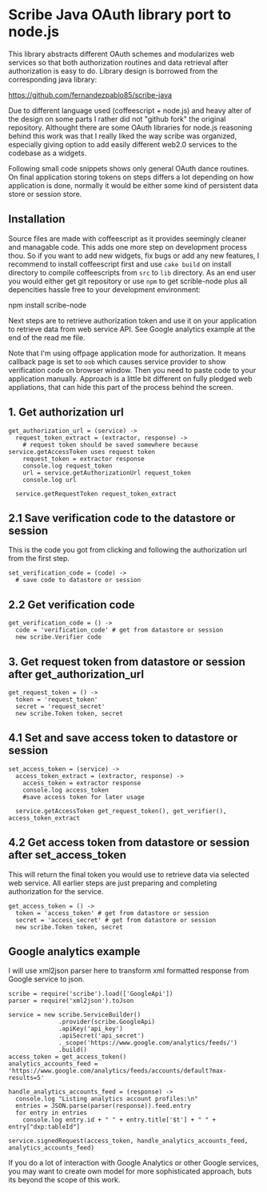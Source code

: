 # Scribe Java OAuth library port to node.js

This library abstracts different OAuth schemes and modularizes web services so that both authorization routines and data retrieval after authorization is easy to do. Library design is borrowed from the corresponding java library:

https://github.com/fernandezpablo85/scribe-java

Due to different language used (coffeescript + node.js) and heavy alter of the design on some parts I rather did not "github fork" the original repository. Althought there are some OAuth libraries for node.js reasoning behind this work was that I really liked the way scribe was organized, especially giving option to add easily different web2.0 services to the codebase as a widgets.

Following small code snippets shows only general OAuth dance routines. On final application storing tokens on steps differs a lot depending on how application is done, normally it would be either some kind of persistent data store or session store.

## Installation

Source files are made with coffeescript as it provides seemingly cleaner and managable code. This adds one more step on development process thou. So if you want to add new widgets, fix bugs or add any new features, I recommend to install coffeescript first and use `cake build` on install directory to compile coffeescripts from `src` to `lib` directory. As an end user you would either get git repository or use `npm` to get scrible-node plus all depencities hassle free to your development environment:

   npm install scribe-node

Next steps are to retrieve authorization token and use it on your application to retrieve data from web service API. See Google analytics example at the end of the read me file.

Note that I'm using offpage application mode for authorization. It means callback page is set to `oob` which causes service provider to show  verification code on browser window. Then you need to paste code to your application manually. Approach is a little bit different on fully pledged web appliations, that can hide this part of the process behind the screen.

## 1. Get authorization url

    get_authorization_url = (service) ->
      request_token_extract = (extractor, response) ->
        # request token should be saved somewhere because service.getAccessToken uses request token
        request_token = extractor response
        console.log request_token
        url = service.getAuthorizationUrl request_token
        console.log url

      service.getRequestToken request_token_extract

## 2.1 Save verification code to the datastore or session

This is the code you got from clicking and following the authorization url from the first step.

    set_verification_code = (code) ->
      # save code to datastore or session

## 2.2 Get verification code

    get_verification_code = () ->
      code = 'verification_code' # get from datastore or session
      new scribe.Verifier code

## 3. Get request token from datastore or session after get_authorization_url

    get_request_token = () ->
      token = 'request_token' 
      secret = 'request_secret'
      new scribe.Token token, secret

## 4.1 Set and save access token to datastore or session

    set_access_token = (service) ->
      access_token_extract = (extractor, response) ->
        access_token = extractor response
        console.log access_token
        #save access token for later usage

      service.getAccessToken get_request_token(), get_verifier(), access_token_extract

## 4.2 Get access token from datastore or session after set_access_token

This will return the final token you would use to retrieve data via selected web service. All earlier steps are just preparing and completing authorization for the service.

    get_access_token = () ->
      token = 'access_token' # get from datastore or session
      secret = 'access_secret' # get from datastore or session
      new scribe.Token token, secret

## Google analytics example

I will use xml2json parser here to transform xml formatted response from Google service to json.

    scribe = require('scribe').load(['GoogleApi'])
    parser = require('xml2json').toJson
    
    service = new scribe.ServiceBuilder()
                  .provider(scribe.GoogleApi)
                  .apiKey('api_key')
                  .apiSecret('api_secret')
                  ._scope('https://www.google.com/analytics/feeds/')
                  .build()
    access_token = get_access_token()
    analytics_accounts_feed = 'https://www.google.com/analytics/feeds/accounts/default?max-results=5'
    
    handle_analytics_accounts_feed = (response) ->
      console.log "Listing analytics account profiles:\n"
      entries = JSON.parse(parser(response)).feed.entry
      for entry in entries
        console.log entry.id + " " + entry.title['$t'] + " " + entry["dxp:tableId"]
    
    service.signedRequest(access_token, handle_analytics_accounts_feed, analytics_accounts_feed)

If you do a lot of interaction with Google Analytics or other Google services, you may want to create own model for more sophisticated approach, buts its beyond the scope of this work.